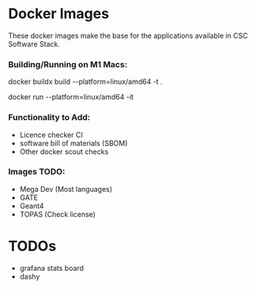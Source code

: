 # Docker Images

These docker images make the base for the applications available in CSC Software Stack.

### Building/Running on M1 Macs:
docker buildx build --platform=linux/amd64 -t <image-name> .

docker run --platform=linux/amd64 -it <image-name>

### Functionality to Add:
- Licence checker CI
- software bill of materials (SBOM)
- Other docker scout checks

### Images TODO:
- Mega Dev (Most languages)
- GATE
- Geant4
- TOPAS (Check license)

# TODOs
- grafana stats board
- dashy